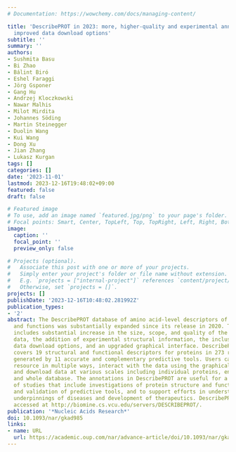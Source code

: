 ```yaml
---
# Documentation: https://wowchemy.com/docs/managing-content/

title: 'DescribePROT in 2023: more, higher-quality and experimental annotations and
  improved data download options'
subtitle: ''
summary: ''
authors:
- Sushmita Basu
- Bi Zhao
- Bálint Biró
- Eshel Faraggi
- Jörg Gsponer
- Gang Hu
- Andrzej Kloczkowski
- Nawar Malhis
- Milot Mirdita
- Johannes Söding
- Martin Steinegger
- Duolin Wang
- Kui Wang
- Dong Xu
- Jian Zhang
- Lukasz Kurgan
tags: []
categories: []
date: '2023-11-01'
lastmod: 2023-12-16T19:48:02+09:00
featured: false
draft: false

# Featured image
# To use, add an image named `featured.jpg/png` to your page's folder.
# Focal points: Smart, Center, TopLeft, Top, TopRight, Left, Right, BottomLeft, Bottom, BottomRight.
image:
  caption: ''
  focal_point: ''
  preview_only: false

# Projects (optional).
#   Associate this post with one or more of your projects.
#   Simply enter your project's folder or file name without extension.
#   E.g. `projects = ["internal-project"]` references `content/project/deep-learning/index.md`.
#   Otherwise, set `projects = []`.
projects: []
publishDate: '2023-12-16T10:48:02.281992Z'
publication_types:
- '2'
abstract: The DescribePROT database of amino acid-level descriptors of protein structures
  and functions was substantially expanded since its release in 2020. This expansion
  includes substantial increase in the size, scope, and quality of the underlying
  data, the addition of experimental structural information, the inclusion of new
  data download options, and an upgraded graphical interface. DescribePROT currently
  covers 19 structural and functional descriptors for proteins in 273 reference proteomes
  generated by 11 accurate and complementary predictive tools. Users can search our
  resource in multiple ways, interact with the data using the graphical interface,
  and download data at various scales including individual proteins, entire proteomes,
  and whole database. The annotations in DescribePROT are useful for a broad spectrum
  of studies that include investigations of protein structure and function, development
  and validation of predictive tools, and to support efforts in understanding molecular
  underpinnings of diseases and development of therapeutics. DescribePROT can be freely
  accessed at http://biomine.cs.vcu.edu/servers/DESCRIBEPROT/.
publication: '*Nucleic Acids Research*'
doi: 10.1093/nar/gkad985
links:
- name: URL
  url: https://academic.oup.com/nar/advance-article/doi/10.1093/nar/gkad985/7337615
---
```

